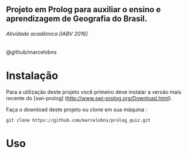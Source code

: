 
## Projeto em Prolog para auxiliar o ensino e aprendizagem de Geografia do Brasil.
###### Atividade acadêmica [IABV 2016]
@github/marcelobns

# Instalação
Para a utilização deste projeto você primeiro deve instalar a versão mais recente do [swi-prolog] (http://www.swi-prolog.org/Download.html).

Faça o download deste projeto ou clone em sua máquina :
```
git clone https://github.com/marcelobns/prolog_quiz.git
```
# Uso
